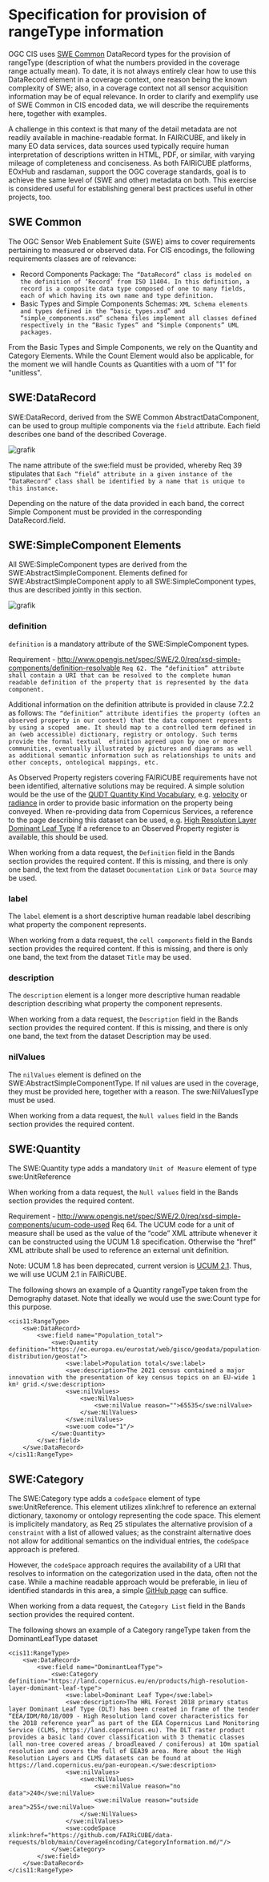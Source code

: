 # Specification for provision of rangeType information

OGC CIS uses [SWE Common](https://portal.ogc.org/files/?artifact_id=41157) DataRecord types for the provision of rangeType (description of what the numbers provided in the coverage range actually mean).
To date, it is not always entirely clear how to use this DataRecord element in a coverage context, one reason being the known complexity of SWE; also, in a coverage context not all sensor acquisition information may be of equal relevance.
In order to clarify and exemplify use of SWE Common in CIS encoded data, we will describe the requirements here, together with examples.

A challenge in this context is that many of the detail metadata are not readily available in machine-readable format. In FAIRiCUBE, and likely in many EO data services, data sources used typically require human interpretation of descriptions written in HTML, PDF, or similar, with varying mileage of completeness and conciseness. As both FAIRiCUBE platforms, EOxHub and rasdaman, support the OGC coverage standards, goal is to achieve the same level of (SWE and other) metadata on both. This exercise is considered useful for establishing general best practices useful in other projects, too.  

## SWE Common
The OGC Sensor Web Enablement Suite (SWE) aims to cover requirements pertaining to measured or observed data. 
For CIS encodings, the following requirements classes are of relevance:
- Record Components Package: `The “DataRecord” class is modeled on the definition of ‘Record’ from ISO 11404. In this definition, a record is a composite data type composed of one to many fields, each of which having its own name and type definition.`
- Basic Types and Simple Components Schemas: `XML Schema elements and types defined in the “basic_types.xsd” and “simple_components.xsd” schema files implement all classes defined respectively in the “Basic Types” and “Simple Components” UML packages.`

From the Basic Types and Simple Components, we rely on the Quantity and Category Elements. 
While the Count Element would also be applicable, for the moment we will handle Counts as Quantities with a uom of "1" for "unitless".

## SWE:DataRecord
SWE:DataRecord, derived from the SWE Common AbstractDataComponent, can be used to group multiple components via the `field` attribute. 
Each field describes one band of the described Coverage.

![grafik](https://github.com/FAIRiCUBE/data-requests/assets/11915304/f943b189-cc85-4ccf-a39e-d85cad4a3e6f)

The name attribute of the swe:field must be provided, whereby Req 39 stipulates that `Each “field” attribute in a given instance of the “DataRecord” class shall be identified by a name that is unique to this instance.`

Depending on the nature of the data provided in each band, the correct Simple Component must be provided in the corresponding DataRecord.field.

## SWE:SimpleComponent Elements
All SWE:SimpleComponent types are derived from the SWE:AbstractSimpleComponent. Elements defined for SWE:AbstractSimpleComponent apply to all SWE:SimpleComponent types, thus are described jointly in this section.

![grafik](https://github.com/FAIRiCUBE/data-requests/assets/11915304/04029405-8c1d-4b67-a210-7ce1288423c4)

### definition 
`definition` is a mandatory attribute of the SWE:SimpleComponent types.

Requirement - http://www.opengis.net/spec/SWE/2.0/req/xsd-simple-components/definition-resolvable
`Req 62. The “definition” attribute shall contain a URI that can be resolved to the complete human readable definition of the property that is represented by the data component.`

Additional information on the definition attribute is provided in clause 7.2.2 as follows:
`The “definition” attribute identifies the property (often an observed property in our context) that the data component represents by using a scoped  ame. It should map to a controlled term defined in an (web accessible) dictionary, registry or ontology. Such terms provide the formal textual  efinition agreed upon by one or more communities, eventually illustrated by pictures and diagrams as well as additional semantic information such as relationships to units and other concepts, ontological mappings, etc. `

As Observed Property registers covering FAIRiCUBE requirements have not been identified, alternative solutions may be required. A simple solution would be the use of the [QUDT Quantity Kind Vocabulary](http://qudt.org/2.1/vocab/quantitykind), e.g. [velocity](https://qudt.org/vocab/quantitykind/Velocity) or [radiance](https://qudt.org/vocab/quantitykind/Radiance) in order to provide basic information on the property being conveyed. When re-providing data from Copernicus Services, a reference to the page describing this dataset can be used, e.g. [High Resolution Layer Dominant Leaf Type](https://land.copernicus.eu/en/products/high-resolution-layer-dominant-leaf-type)
If a reference to an Observed Property register is available, this should be used.

When working from a data request, the `Definition` field in the Bands section provides the required content.
If this is missing, and there is only one band, the text from the dataset `Documentation Link` or `Data Source` may be used.

### label
The `label` element is a short descriptive human readable label describing what property the component represents.

When working from a data request, the `cell components` field in the Bands section provides the required content.
If this is missing, and there is only one band, the text from the dataset `Title` may be used.

### description
The `description` element is a longer more descriptive human readable description describing what property the component represents.

When working from a data request, the `Description` field in the Bands section provides the required content.
If this is missing, and there is only one band, the text from the dataset Description may be used.

### nilValues
The `nilValues` element is defined on the SWE:AbstractSimpleComponentType. If nil values are used in the coverage, they must be provided here, together with a reason. The swe:NilValuesType must be used.

When working from a data request, the `Null values` field in the Bands section provides the required content.

## SWE:Quantity
The SWE:Quantity type adds a mandatory `Unit of Measure` element of type swe:UnitReference

When working from a data request, the `Null values` field in the Bands section provides the required content.

Requirement - http://www.opengis.net/spec/SWE/2.0/req/xsd-simple-components/ucum-code-used
Req 64. The UCUM code for a unit of measure shall be used as the value of the “code” XML attribute whenever it can be constructed using the UCUM 1.8 specification. Otherwise the “href” XML attribute shall be used to reference an external unit definition.

Note: UCUM 1.8 has been deprecated, current version is [UCUM 2.1](https://ucum.org/ucum). Thus, we will use UCUM 2.1 in FAIRiCUBE.

The following shows an example of a Quantity rangeType taken from the Demography dataset. Note that ideally we would use the swe:Count type for this purpose.

```
<cis11:RangeType>
	<swe:DataRecord>
		<swe:field name="Population_total">
			<swe:Quantity definition="https://ec.europa.eu/eurostat/web/gisco/geodata/population-distribution/geostat">
				<swe:label>Population total</swe:label>
				<swe:description>The 2021 census contained a major innovation with the presentation of key census topics on an EU-wide 1 km² grid.</swe:description>
				<swe:nilValues>
					<swe:NilValues>
						<swe:nilValue reason="">65535</swe:nilValue>
					</swe:NilValues>
				</swe:nilValues>
				<swe:uom code="1"/>
			</swe:Quantity>
		</swe:field>
	</swe:DataRecord>
</cis11:RangeType>
```

## SWE:Category
The SWE:Category type adds a `codeSpace` element of type swe:UnitReference. This element utilizes xlink:href to reference an external dictionary, taxonomy or ontology representing the code space. This element is implicitely mandatory, as Req 25 stipulates the alternative provision of a `constraint` with a list of allowed values; as the constraint alternative does not allow for additional semantics on the individual entries, the `codeSpace` approach is prefered.

However, the `codeSpace` approach requires the availability of a URI that resolves to information on the categorization used in the data, often not the case. While a machine readable approach would be preferable, in lieu of identified standards in this area, a simple [GitHub page](https://github.com/FAIRiCUBE/data-requests/blob/main/CoverageEncoding/CategoryInformation.md) can suffice.

When working from a data request, the `Category List` field in the Bands section provides the required content.

The following shows an example of a Category rangeType taken from the DominantLeafType dataset

```
<cis11:RangeType>
	<swe:DataRecord>
		<swe:field name="DominantLeafType">
			<swe:Category definition="https://land.copernicus.eu/en/products/high-resolution-layer-dominant-leaf-type">
				<swe:label>Dominant Leaf Type</swe:label>
				<swe:description>The HRL Forest 2018 primary status layer Dominant Leaf Type (DLT) has been created in frame of the tender “EEA/IDM/R0/18/009 - High Resolution land cover characteristics for the 2018 reference year” as part of the EEA Copernicus Land Monitoring Service (CLMS, https://land.copernicus.eu). The DLT raster product provides a basic land cover classification with 3 thematic classes (all non-tree covered areas / broadleaved / coniferous) at 10m spatial resolution and covers the full of EEA39 area. More about the High Resolution Layers and CLMS datasets can be found at https://land.copernicus.eu/pan-european.</swe:description>
				<swe:nilValues>
					<swe:NilValues>
						<swe:nilValue reason="no data">240</swe:nilValue>
						<swe:nilValue reason="outside area">255</swe:nilValue>
					</swe:NilValues>
				</swe:nilValues>
				<swe:codeSpace xlink:href="https://github.com/FAIRiCUBE/data-requests/blob/main/CoverageEncoding/CategoryInformation.md/"/>
			</swe:Category>
		</swe:field>
	</swe:DataRecord>
</cis11:RangeType>
```

